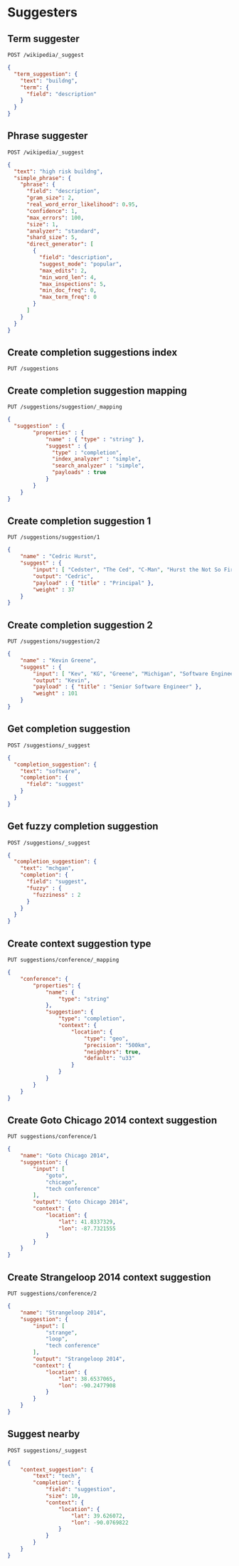 # Suggesters

## Term suggester

`POST /wikipedia/_suggest `

```json
{
  "term_suggestion": {
    "text": "buildng",
    "term": {
      "field": "description"
    }
  }
}
```

## Phrase suggester

`POST /wikipedia/_suggest `

```json
{
  "text": "high risk buildng",
  "simple_phrase": {
    "phrase": {
      "field": "description",
      "gram_size": 2,
      "real_word_error_likelihood": 0.95,
      "confidence": 1,
      "max_errors": 100,
      "size": 1,
      "analyzer": "standard",
      "shard_size": 5,
      "direct_generator": [
        {
          "field": "description",
          "suggest_mode": "popular",
          "max_edits": 2,
          "min_word_len": 4,
          "max_inspections": 5,
          "min_doc_freq": 0,
          "max_term_freq": 0
        }
      ]
    }
  }
}
```

## Create completion suggestions index

`PUT /suggestions `

## Create completion suggestion mapping

`PUT /suggestions/suggestion/_mapping `

```json
{
  "suggestion" : {
        "properties" : {
            "name" : { "type" : "string" },
            "suggest" : { 
              "type" : "completion",
              "index_analyzer" : "simple",
              "search_analyzer" : "simple",
              "payloads" : true
            }
        }
    }
}
```

## Create completion suggestion 1

`PUT /suggestions/suggestion/1 `

```json
{
    "name" : "Cedric Hurst",
    "suggest" : {
        "input": [ "Cedster", "The Ced", "C-Man", "Hurst the Not So First", "Software Engineer" ],
        "output": "Cedric",
        "payload" : { "title" : "Principal" },
        "weight" : 37
    }
}
```

## Create completion suggestion 2

`PUT /suggestions/suggestion/2 `

```json
{
    "name" : "Kevin Greene",
    "suggest" : {
        "input": [ "Kev", "KG", "Greene", "Michigan", "Software Engineer" ],
        "output": "Kevin",
        "payload" : { "title" : "Senior Software Engineer" },
        "weight" : 101
    }
}
```

## Get completion suggestion

`POST /suggestions/_suggest `

```json
{
  "completion_suggestion": {
    "text": "software",
    "completion": {
      "field": "suggest"
    }
  }
}
```

## Get fuzzy completion suggestion

`POST /suggestions/_suggest `

```json
{
  "completion_suggestion": {
    "text": "mchgan",
    "completion": {
      "field": "suggest",
      "fuzzy" : {
        "fuzziness" : 2
      }
    }
  }
}
```

## Create context suggestion type

`PUT suggestions/conference/_mapping `

```json
{
    "conference": {
        "properties": {
            "name": {
                "type": "string"
            },
            "suggestion": {
                "type": "completion",
                "context": {
                    "location": {
                        "type": "geo",
                        "precision": "500km",
                        "neighbors": true,
                        "default": "u33"
                    }
                }
            }
        }
    }
}
```

## Create Goto Chicago 2014 context suggestion

`PUT suggestions/conference/1`

```json
{
    "name": "Goto Chicago 2014",
    "suggestion": {
        "input": [
            "goto",
            "chicago",
            "tech conference"
        ],
        "output": "Goto Chicago 2014",
        "context": {
            "location": {
                "lat": 41.8337329,
                "lon": -87.7321555
            }
        }
    }
}
```

## Create Strangeloop 2014 context suggestion

`PUT suggestions/conference/2`

```json
{
    "name": "Strangeloop 2014",
    "suggestion": {
        "input": [
            "strange",
            "loop",
            "tech conference"
        ],
        "output": "Strangeloop 2014",
        "context": {
            "location": {
                "lat": 38.6537065,
                "lon": -90.2477908
            }
        }
    }
}
```

## Suggest nearby

`POST suggestions/_suggest`

```json
{
    "context_suggestion": {
        "text": "tech",
        "completion": {
            "field": "suggestion",
            "size": 10,
            "context": {
                "location": {
                    "lat": 39.626072,
                    "lon": -90.0769822
                }
            }
        }
    }
}
```